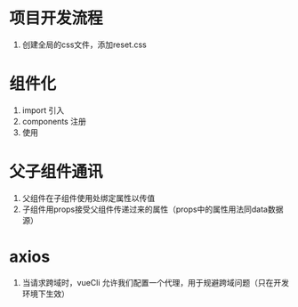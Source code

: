 # 项目开发流程
1. 创建全局的css文件，添加reset.css

# 组件化
1. import 引入
2. components 注册
3. 使用

# 父子组件通讯
1. 父组件在子组件使用处绑定属性以传值
2. 子组件用props接受父组件传递过来的属性（props中的属性用法同data数据源）

# axios
1. 当请求跨域时，vueCli 允许我们配置一个代理，用于规避跨域问题（只在开发环境下生效）
